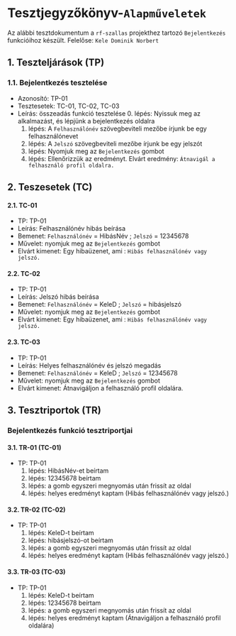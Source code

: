 # Tesztjegyzőkönyv-`Alapműveletek`

Az alábbi tesztdokumentum a `rf-szallas` projekthez tartozó `Bejelentkezés` funkcióihoz készült. Felelőse: `Kele Dominik Norbert`

## 1. Teszteljárások (TP)

### 1.1. Bejelentkezés tesztelése 
- Azonosító: TP-01
- Tesztesetek: TC-01, TC-02, TC-03
- Leírás: összeadás funkció tesztelése
    0. lépés: Nyissuk meg az alkalmazást, és lépjünk a bejelentkezés oldalra
    1. lépés: A `Felhasználónév` szövegbeviteli mezőbe írjunk be egy felhasználónevet
    2. lépés: A `Jelszó` szövegbeviteli mezőbe írjunk be egy jelszót
    3. lépés: Nyomjuk meg az `Bejelentkezés` gombot
    4. lépés: Ellenőrizzük az eredményt. Elvárt eredmény: `Átnavigál a felhasználó profil oldalra.`

## 2. Teszesetek (TC)

#### 2.1. TC-01
- TP: TP-01
- Leírás: Felhasználónév hibás beírása
- Bemenet: `Felhasználónév` = HibásNév ; `Jelszó` = 12345678
- Művelet: nyomjuk meg az `Bejelentkezés` gombot
- Elvárt kimenet: Egy hibaüzenet, ami : `Hibás felhasználónév vagy jelszó.`

#### 2.2. TC-02
- TP: TP-01
- Leírás: Jelszó hibás beírása
- Bemenet: `Felhasználónév` = KeleD ; `Jelszó` = hibásjelszó
- Művelet: nyomjuk meg az `Bejelentkezés` gombot
- Elvárt kimenet: Egy hibaüzenet, ami : `Hibás felhasználónév vagy jelszó.`

#### 2.3. TC-03
- TP: TP-01
- Leírás: Helyes felhasználónév és jelszó megadás
- Bemenet: `Felhasználónév` =  KeleD ; `Jelszó` = 12345678
- Művelet: nyomjuk meg az `Bejelentkezés` gombot
- Elvárt kimenet: Átnavigáljon a felhasználó profil oldalára.

## 3. Tesztriportok (TR)

### Bejelentkezés funkció tesztriportjai

#### 3.1. TR-01 (TC-01)
- TP: TP-01
  1. lépés: HibásNév-et beírtam
  2. lépés: 12345678 beírtam
  3. lépés: a gomb egyszeri megnyomás után frissít az oldal
  4. lépés: helyes eredményt kaptam (Hibás felhasználónév vagy jelszó.)

#### 3.2. TR-02 (TC-02)
- TP: TP-01
  1. lépés: KeleD-t beírtam
  2. lépés: hibásjelszó-ot beírtam
  3. lépés: a gomb egyszeri megnyomás után frissít az oldal
  4. lépés: helyes eredményt kaptam (Hibás felhasználónév vagy jelszó.)

#### 3.3. TR-03 (TC-03)
- TP: TP-01
  1. lépés: KeleD-t beírtam
  2. lépés: 12345678 beírtam
  3. lépés: a gomb egyszeri megnyomás után frissít az oldal
  4. lépés: helyes eredményt kaptam (Átnavigáljon a felhasználó profil oldalára)
